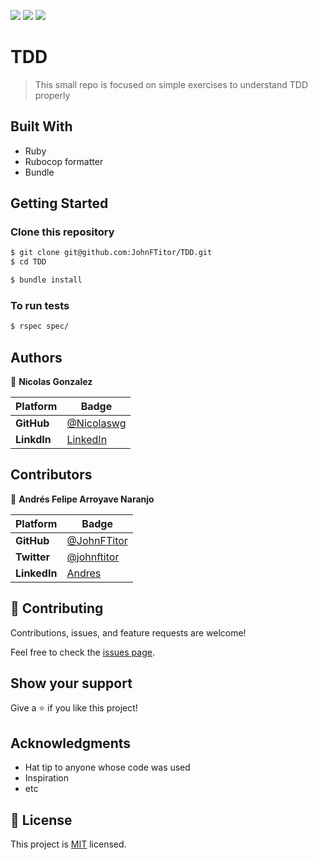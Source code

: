![](https://img.shields.io/static/v1?label=BY&message=JohnFTitor&color=blue)
![](https://img.shields.io/static/v1?label=BY&message=Nicolaswg&color=green)
![](https://img.shields.io/badge/Microverse-blueviolet)

# TDD

> This small repo is focused on simple exercises to understand TDD properly

## Built With

- Ruby
- Rubocop formatter
- Bundle

## Getting Started

### Clone this repository

```bash
$ git clone git@github.com:JohnFTitor/TDD.git
$ cd TDD

$ bundle install

```
### To run tests
```bash
$ rspec spec/
```

## Authors

👤 **Nicolas Gonzalez**

| Platform    | Badge                                                               |
| ----------- | ------------------------------------------------------------------- |
| **GitHub**  | [@Nicolaswg](https://github.com/Nicolaswg)                          |
| **LinkdIn** | [LinkedIn](https://www.linkedin.com/in/nicolas-gonzalez-8623461a0/) |


## Contributors

:bust_in_silhouette: **Andrés Felipe Arroyave Naranjo**

 Platform | Badge |
 --- | --- |
 **GitHub**    | [@JohnFTitor](https://github.com/JohnFTitor)
 **Twitter**   | [@johnftitor](https://twitter.com/johnftitor)
 **LinkedIn**  | [Andres](https://www.linkedin.com/in/andresarroyavenaranjo/?locale=en_US)

## 🤝 Contributing

Contributions, issues, and feature requests are welcome!

Feel free to check the [issues page](../../issues/).

## Show your support

Give a ⭐️ if you like this project!

## Acknowledgments

- Hat tip to anyone whose code was used
- Inspiration
- etc

## 📝 License

This project is [MIT](./MIT.md) licensed.
